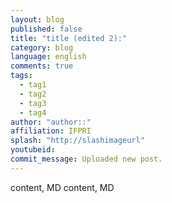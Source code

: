 ```yaml
---
layout: blog
published: false
title: "title (edited 2):"
category: blog
language: english
comments: true
tags: 
  - tag1
  - tag2
  - tag3
  - tag4
author: "author::"
affiliation: IFPRI
splash: "http://slashimageurl"
youtubeid: 
commit_message: Uploaded new post.
---
```

content, MD content, MD